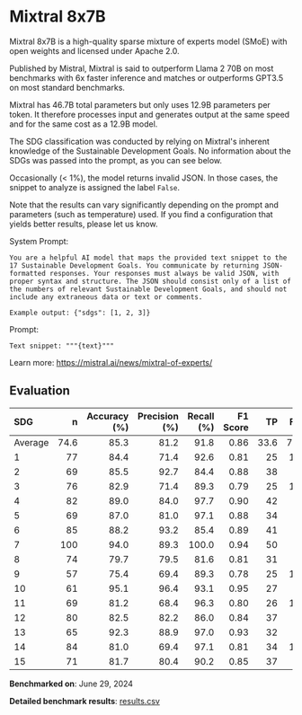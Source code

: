 # Mixtral 8x7B

Mixtral 8x7B is a high-quality sparse mixture of experts model (SMoE) with
open weights and licensed under Apache 2.0.

Published by Mistral, Mixtral is said to outperform Llama 2 70B on most
benchmarks with 6x faster inference and matches or outperforms GPT3.5 on most
standard benchmarks.

Mixtral has 46.7B total parameters but only uses 12.9B parameters per token.
It therefore processes input and generates output at the same speed and for
the same cost as a 12.9B model.

The SDG classification was conducted by relying on Mixtral's inherent
knowledge of the Sustainable Development Goals. No information about the SDGs
was passed into the prompt, as you can see below.

Occasionally (< 1%), the model returns invalid JSON. In those cases, the
snippet to analyze is assigned the label `False`.

Note that the results can vary significantly depending on the prompt and
parameters (such as temperature) used. If you find a configuration that yields
better results, please let us know.

System Prompt:

```
You are a helpful AI model that maps the provided text snippet to the 17 Sustainable Development Goals. You communicate by returning JSON-formatted responses. Your responses must always be valid JSON, with proper syntax and structure. The JSON should consist only of a list of the numbers of relevant Sustainable Development Goals, and should not include any extraneous data or text or comments.

Example output: {"sdgs": [1, 2, 3]}
```

Prompt:

```
Text snippet: """{text}"""
```


Learn more: https://mistral.ai/news/mixtral-of-experts/

## Evaluation

| SDG     |    n |   Accuracy (%) |   Precision (%) |   Recall (%) |   F1 Score |   TP |   FP |   TN |   FN |
|:--------|-----:|---------------:|----------------:|-------------:|-----------:|-----:|-----:|-----:|-----:|
| Average | 74.6 |           85.3 |            81.2 |         91.8 |       0.86 | 33.6 |  7.7 | 30.2 |  3.1 |
| 1       |   77 |           84.4 |            71.4 |         92.6 |       0.81 |   25 |   10 |   40 |    2 |
| 2       |   69 |           85.5 |            92.7 |         84.4 |       0.88 |   38 |    3 |   21 |    7 |
| 3       |   76 |           82.9 |            71.4 |         89.3 |       0.79 |   25 |   10 |   38 |    3 |
| 4       |   82 |           89.0 |            84.0 |         97.7 |       0.90 |   42 |    8 |   31 |    1 |
| 5       |   69 |           87.0 |            81.0 |         97.1 |       0.88 |   34 |    8 |   26 |    1 |
| 6       |   85 |           88.2 |            93.2 |         85.4 |       0.89 |   41 |    3 |   34 |    7 |
| 7       |  100 |           94.0 |            89.3 |        100.0 |       0.94 |   50 |    6 |   44 |    0 |
| 8       |   74 |           79.7 |            79.5 |         81.6 |       0.81 |   31 |    8 |   28 |    7 |
| 9       |   57 |           75.4 |            69.4 |         89.3 |       0.78 |   25 |   11 |   18 |    3 |
| 10      |   61 |           95.1 |            96.4 |         93.1 |       0.95 |   27 |    1 |   31 |    2 |
| 11      |   69 |           81.2 |            68.4 |         96.3 |       0.80 |   26 |   12 |   30 |    1 |
| 12      |   80 |           82.5 |            82.2 |         86.0 |       0.84 |   37 |    8 |   29 |    6 |
| 13      |   65 |           92.3 |            88.9 |         97.0 |       0.93 |   32 |    4 |   28 |    1 |
| 14      |   84 |           81.0 |            69.4 |         97.1 |       0.81 |   34 |   15 |   34 |    1 |
| 15      |   71 |           81.7 |            80.4 |         90.2 |       0.85 |   37 |    9 |   21 |    4 |

**Benchmarked on**: June 29, 2024

**Detailed benchmark results**: [results.csv](results.csv)